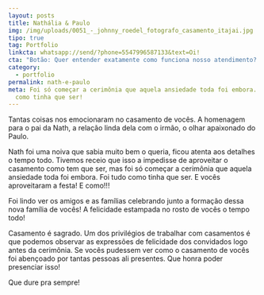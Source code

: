 ```yaml
---
layout: posts
title: Nathália & Paulo
img: /img/uploads/0051_-_johnny_roedel_fotografo_casamento_itajai.jpg
tipo: true
tag: Portfolio
linkcta: whatsapp://send/?phone=5547996587133&text=Oi!
cta: "Botão: Quer entender exatamente como funciona nosso atendimento? Clica aqui!"
category:
  - portfolio
permalink: nath-e-paulo
meta: Foi só começar a cerimônia que aquela ansiedade toda foi embora. Foi tudo
  como tinha que ser!
---
```

Tantas coisas nos emocionaram no casamento de vocês. A homenagem para o pai da Nath, a relação linda dela com o irmão, o olhar apaixonado do Paulo.



Nath foi uma noiva que sabia muito bem o queria, ficou atenta aos detalhes o tempo todo. Tivemos receio que isso a impedisse de aproveitar o casamento como tem que ser, mas foi só começar a cerimônia que aquela ansiedade toda foi embora. Foi tudo como tinha que ser. E vocês aproveitaram a festa! E como!!!



Foi lindo ver os amigos e as famílias celebrando junto a formação dessa nova família de vocês! A felicidade estampada no rosto de vocês o tempo todo!



Casamento é sagrado. Um dos privilégios de trabalhar com casamentos é que podemos observar as expressões de felicidade dos convidados logo antes da cerimônia. Se vocês pudessem ver como o casamento de vocês foi abençoado por tantas pessoas ali presentes. Que honra poder presenciar isso!



Que dure pra sempre!